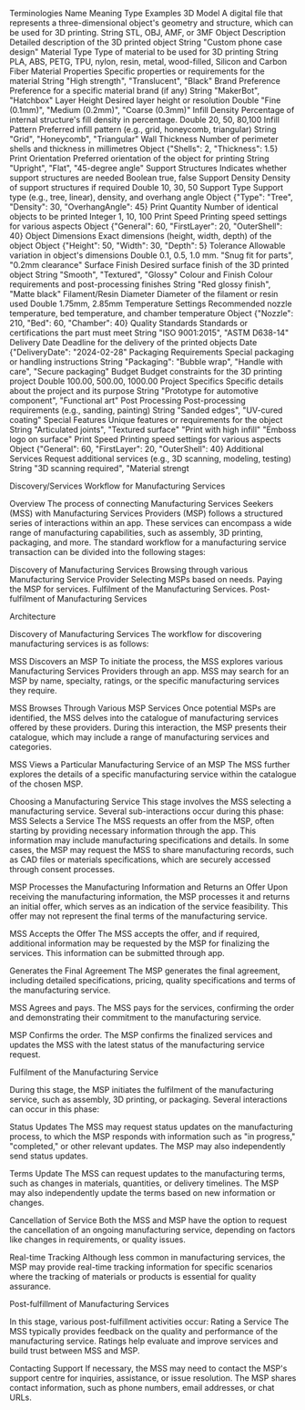 Terminologies
Name
Meaning
Type
Examples
3D Model
A digital file that represents a three-dimensional object's geometry and structure, which can be used for 3D printing.
String
STL, OBJ, AMF, or 3MF
Object Description
Detailed description of the 3D printed object
String
"Custom phone case design"
Material Type
Type of material to be used for 3D printing
String
PLA, ABS, PETG, TPU, nylon, resin, metal, wood-filled, Silicon and Carbon Fiber
Material Properties
Specific properties or requirements for the material
String
"High strength", "Translucent", "Black"
Brand Preference
Preference for a specific material brand (if any)
String
"MakerBot", "Hatchbox"
Layer Height
Desired layer height or resolution
Double
"Fine (0.1mm)", "Medium (0.2mm)", "Coarse (0.3mm)"
Infill Density
Percentage of internal structure's fill density in percentage.
Double
20, 50, 80,100
Infill Pattern
Preferred infill pattern (e.g., grid, honeycomb, triangular)
String
"Grid", "Honeycomb", "Triangular"
Wall Thickness
Number of perimeter shells and thickness in millimetres
Object
{"Shells": 2, "Thickness": 1.5}
Print Orientation
Preferred orientation of the object for printing
String
"Upright", "Flat", "45-degree angle"
Support Structures
Indicates whether support structures are needed
Boolean
true, false
Support Density
Density of support structures if required
Double
10, 30, 50
Support Type
Support type (e.g., tree, linear), density, and overhang angle
Object
{"Type": "Tree", "Density": 30, "OverhangAngle": 45}
Print Quantity
Number of identical objects to be printed
Integer
1, 10, 100
Print Speed
Printing speed settings for various aspects
Object
{"General": 60, "FirstLayer": 20, "OuterShell": 40}
Object Dimensions
Exact dimensions (height, width, depth) of the object
Object
{"Height": 50, "Width": 30, "Depth": 5}
Tolerance
Allowable variation in object's dimensions
Double
0.1, 0.5, 1.0 mm.
"Snug fit for parts", "0.2mm clearance"
Surface Finish
Desired surface finish of the 3D printed object
String
"Smooth", "Textured", "Glossy"
Colour and Finish
Colour requirements and post-processing finishes
String
"Red glossy finish", "Matte black"
Filament/Resin Diameter
Diameter of the filament or resin used
Double
1.75mm, 2.85mm
Temperature Settings
Recommended nozzle temperature, bed temperature, and chamber temperature
Object
{"Nozzle": 210, "Bed": 60, "Chamber": 40}
Quality Standards
Standards or certifications the part must meet
String
"ISO 9001:2015", "ASTM D638-14"
Delivery Date
Deadline for the delivery of the printed objects
Date
{"DeliveryDate": "2024-02-28"
Packaging Requirements
Special packaging or handling instructions
String
"Packaging": "Bubble wrap", "Handle with care", "Secure packaging"
Budget
Budget constraints for the 3D printing project
Double
100.00, 500.00, 1000.00
Project Specifics
Specific details about the project and its purpose
String
"Prototype for automotive component", "Functional art"
Post Processing
Post-processing requirements (e.g., sanding, painting)
String
"Sanded edges", "UV-cured coating"
Special Features
Unique features or requirements for the object
String
"Articulated joints", "Textured surface" "Print with high infill" "Emboss logo on surface"
Print Speed
Printing speed settings for various aspects
Object
{"General": 60, "FirstLayer": 20, "OuterShell": 40}
Additional Services
Request additional services (e.g., 3D scanning, modeling, testing)
String
"3D scanning required", "Material strengt




Discovery/Services Workflow for Manufacturing Services

Overview
The process of connecting Manufacturing Services Seekers (MSS) with Manufacturing Services Providers (MSP) follows a structured series of interactions within an app. These services can encompass a wide range of manufacturing capabilities, such as assembly, 3D printing, packaging, and more. The standard workflow for a manufacturing service transaction can be divided into the following stages:

Discovery of Manufacturing Services
Browsing through various Manufacturing Service Provider
Selecting MSPs based on needs.
Paying the MSP for services.
Fulfilment of the Manufacturing Services.
Post-fulfilment of Manufacturing Services

Architecture


Discovery of Manufacturing Services
The workflow for discovering manufacturing services is as follows:

MSS Discovers an MSP
To initiate the process, the MSS explores various Manufacturing Services Providers through an app. MSS may search for an MSP by name, specialty, ratings, or the specific manufacturing services they require.

MSS Browses Through Various MSP Services
Once potential MSPs are identified, the MSS delves into the catalogue of manufacturing services offered by these providers. During this interaction, the MSP presents their catalogue, which may include a range of manufacturing services and categories.

MSS Views a Particular Manufacturing Service of an MSP
The MSS further explores the details of a specific manufacturing service within the catalogue of the chosen MSP.

Choosing a Manufacturing Service
This stage involves the MSS selecting a manufacturing service. Several sub-interactions occur during this phase:
MSS Selects a Service
The MSS requests an offer from the MSP, often starting by providing necessary information through the app. This information may include manufacturing specifications and details. In some cases, the MSP may request the MSS to share manufacturing records, such as CAD files or materials specifications, which are securely accessed through consent processes.

MSP Processes the Manufacturing Information and Returns an Offer
Upon receiving the manufacturing information, the MSP processes it and returns an initial offer, which serves as an indication of the service feasibility. This offer may not represent the final terms of the manufacturing service.

MSS Accepts the Offer
The MSS accepts the offer, and if required, additional information may be requested by the MSP for finalizing the services. This information can be submitted through app.

Generates the Final Agreement
The MSP generates the final agreement, including detailed specifications, pricing, quality specifications and terms of the manufacturing service.

MSS Agrees and pays.
The MSS pays for the services, confirming the order and demonstrating their commitment to the manufacturing service.

MSP Confirms the order.
The MSP confirms the finalized services and updates the MSS with the latest status of the manufacturing service request.

Fulfilment of the Manufacturing Service

During this stage, the MSP initiates the fulfilment of the manufacturing service, such as assembly, 3D printing, or packaging. Several interactions can occur in this phase:

Status Updates
The MSS may request status updates on the manufacturing process, to which the MSP responds with information such as "in progress," "completed," or other relevant updates. The MSP may also independently send status updates.

Terms Update
The MSS can request updates to the manufacturing terms, such as changes in materials, quantities, or delivery timelines. The MSP may also independently update the terms based on new information or changes.

Cancellation of Service
Both the MSS and MSP have the option to request the cancellation of an ongoing manufacturing service, depending on factors like changes in requirements, or quality issues.

Real-time Tracking
Although less common in manufacturing services, the MSP may provide real-time tracking information for specific scenarios where the tracking of materials or products is essential for quality assurance.

Post-fulfillment of Manufacturing Services

In this stage, various post-fulfillment activities occur:
Rating a Service
The MSS typically provides feedback on the quality and performance of the manufacturing service. Ratings help evaluate and improve services and build trust between MSS and MSP.

Contacting Support
If necessary, the MSS may need to contact the MSP's support centre for inquiries, assistance, or issue resolution. The MSP shares contact information, such as phone numbers, email addresses, or chat URLs.
